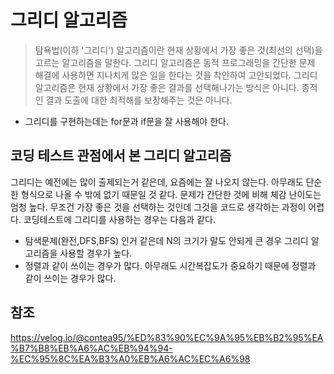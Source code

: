 # 그리디 알고리즘
> 탐욕법(이하 '그리디') 알고리즘이란 현재 상황에서 가장 좋은 것(최선의 선택)을 고르는 알고리즘을 말한다.
그리디 알고리즘은 동적 프로그래밍을 간단한 문제 해결에 사용하면 지나치게 많은 일을 한다는 것을 착안하여 고안되었다.
그리디 알고리즘은 현재 상황에서 가장 좋은 결과를 선택해나가는 방식은 아니다. 종적인 결과 도출에 대한 최적해를 보장해주는 것은 아니다.
> 
- 그리디를 구현하는데는 for문과 if문을 잘 사용해야 한다.

## 코딩 테스트 관점에서 본 그리디 알고리즘
그리디는 예전에는 많이 출제되는거 같은데, 요즘에는 잘 나오지 않는다. 아무래도 단순한 형식으로 나올 수 밖에 없기 때문일 것 같다.
문제가 간단한 것에 비해 체감 난이도는 엄청 높다. 무조건 가장 좋은 것을 선택하는 것인데 그것을 코드로 생각하는 과정이 어렵다.
코딩테스트에 그리디를 사용하는 경우는 다음과 같다.
- 탐색문제(완전,DFS,BFS) 인거 같은데 N의 크기가 말도 안되게 큰 경우 그리디 알고리즘을 사용할 경우가 높다.
- 정렬과 같이 쓰이는 경우가 많다. 아무래도 시간복잡도가 중요하기 때문에 정렬과 같이 쓰이는 경우가 많다.

## 참조
https://velog.io/@contea95/%ED%83%90%EC%9A%95%EB%B2%95%EA%B7%B8%EB%A6%AC%EB%94%94-%EC%95%8C%EA%B3%A0%EB%A6%AC%EC%A6%98